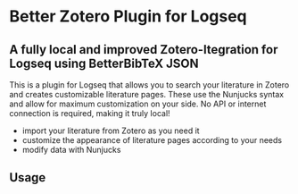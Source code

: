 # Better Zotero Plugin for Logseq

## A fully local and improved Zotero-Itegration for Logseq using BetterBibTeX JSON

This is a plugin for Logseq that allows you to search your literature in Zotero and creates customizable literature pages.
These use the Nunjucks syntax and allow for maximum customization on your side.
No API or internet connection is required, making it truly local!

- import your literature from Zotero as you need it
- customize the appearance of literature pages according to your needs
- modify data with Nunjucks

## Usage
